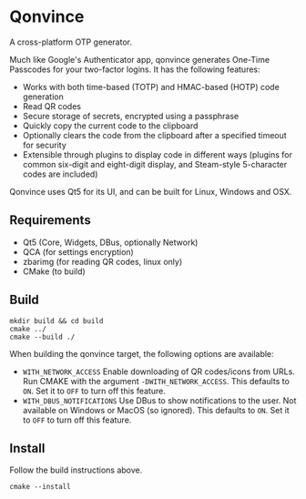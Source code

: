# Qonvince
A cross-platform OTP generator.

Much like Google's Authenticator app, qonvince generates One-Time Passcodes for your two-factor logins.
It has the following features:
- Works with both time-based (TOTP) and HMAC-based (HOTP) code generation
- Read QR codes
- Secure storage of secrets, encrypted using a passphrase
- Quickly copy the current code to the clipboard
- Optionally clears the code from the clipboard after a specified timeout for security
- Extensible through plugins to display code in different ways (plugins for common six-digit and eight-digit display, and Steam-style 5-character codes are included)

Qonvince uses Qt5 for its UI, and can be built for Linux, Windows and OSX.

## Requirements
- Qt5 (Core, Widgets, DBus, optionally Network)
- QCA (for settings encryption)
- zbarimg (for reading QR codes, linux only)
- CMake (to build)

## Build
```
mkdir build && cd build
cmake ../
cmake --build ./
```

When building the qonvince target, the following options are available:
- `WITH_NETWORK_ACCESS` Enable downloading of QR codes/icons from URLs. Run CMAKE with the argument `-DWITH_NETWORK_ACCESS`. This defaults to `ON`. Set it to `OFF` to turn off this feature.
- `WITH_DBUS_NOTIFICATIONS` Use DBus to show notifications to the user. Not available on Windows or MacOS (so ignored). This defaults to `ON`. Set it to `OFF` to turn off this feature.

## Install
Follow the build instructions above.
```
cmake --install
```
